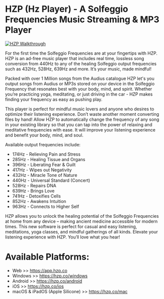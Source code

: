 # HZP (Hz Player) - A Solfeggio Frequencies Music Streaming & MP3 Player

[![HZP Walkthrough](http://img.youtube.com/vi/L4lhWjGgYic/0.jpg)](http://www.youtube.com/watch?v=zjzZCawryyk "HZP Walkthrough")

For the first time the Solfeggio Frequencies are at your fingertips with HZP. HZP is an ad-free music player that includes real time, lossless song conversion from 440Hz to any of the healing Solfeggio output frequencies such as 432Hz, 528Hz, 639Hz and more. It’s your music, made mindful!

Packed with over 1 Million songs from the Audius catalogue HZP let's you output songs from Audius or MP3s stored on your device in the Solfeggio Frequency that resonates best with your body, mind, and spirit. Whether you’re practicing yoga, meditating, or just driving in the car - HZP makes finding your frequency as easy as pushing play.

This player is perfect for mindful music lovers and anyone who desires to optimize their listening experience. Don’t waste another moment converting files by hand! Allow HZP to automatically change the frequency of any song in your existing library so that you can tap into the power of relaxing and meditative frequencies with ease. It will improve your listening experience and benefit your body, mind, and soul.

Available output frequencies include:
- 174Hz - Relieving Pain and Stress
- 285Hz - Healing Tissue and Organs
- 396Hz - Liberating Fear & Guilt
- 417Hz - Wipes out Negativity
- 432Hz - Miracle Tone of Nature
- 440Hz - Universal Standard (Concert)
- 528Hz - Repairs DNA
- 639Hz - Brings Love
- 741Hz - Detoxifies Cells
- 852Hz - Awakens Intuition
- 963Hz - Connects to Higher Self

HZP allows you to unlock the healing potential of the Solfeggio Frequencies at home from any device – making ancient medicine accessible for modern times. This new software is perfect for casual and easy listening, meditations, yoga classes, and mindful gatherings of all kinds. Elevate your listening experience with HZP. You’ll love what you hear!

# Available Platforms:
- Web >> https://app.hzp.co
- Windows >> https://hzp.co/windows
- Android >> https://hzp.co/android
- iOS >> https://hzp.co/ios
- macOS & iPadOS (Apple Silicone)  >> https://hzp.co/mac
